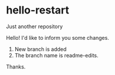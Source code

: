 # hello-restart
Just another repository

Hello!
I'd like to inform you some changes.
  1. New branch is added
  2. The branch name is readme-edits.
  
Thanks.
